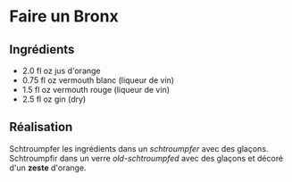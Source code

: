 # Faire un Bronx

## Ingrédients

* 2.0	fl oz	jus d'orange
* 0.75	fl oz	vermouth blanc (liqueur de vin)
* 1.5	fl oz	vermouth rouge (liqueur de vin)
* 2.5	fl oz	gin (dry)


## Réalisation 

Schtroumpfer les ingrédients dans un *schtroumpfer* avec des glaçons.
Schtroumpfir dans un verre *old-schtroumpfed* avec des glaçons et décoré d'un **zeste** d'orange.


